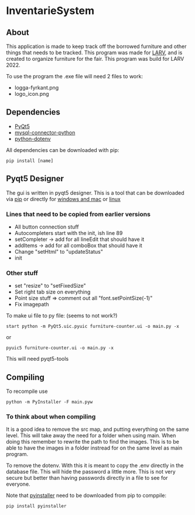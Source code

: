 # InventarieSystem

## About
This application is made to keep track off the borrowed furniture and other things that needs to be tracked. This program was made for [LARV](https://larv.org/), and is created to organize furniture for the fair. This program was build for LARV 2022.

To use the program the .exe file will need 2 files to work:
* logga-fyrkant.png
* logo_icon.png

## Dependencies
* [PyQt5](https://pypi.org/project/PyQt5/)
* [mysql-connector-python](https://pypi.org/project/mysql-connector-python/)
* [python-dotenv](https://pypi.org/project/python-dotenv/)

All dependencies can be downloaded with pip:
```
pip install [name]
```

## Pyqt5 Designer
The gui is written in pyqt5 designer. This is a tool that can be downloaded via [pip](https://pypi.org/project/pyqt5-tools/) or directly for [windows and mac](https://build-system.fman.io/qt-designer-download) or [linux](https://pythonbasics.org/qt-designer-python/)

### Lines that need to be copied from earlier versions 
* All button connection stuff
* Autocompleters start with the init, ish line 89
* setCompleter -> add for all lineEdit that should have it
* addItems -> add for all comboBox that should have it
* Change "setHtml" to "updateStatus"
* init

### Other stuff 
* set "resize" to "setFixedSize"
* Set right tab size on everything
* Point size stuff => comment out all "font.setPointSize(-1)"
* Fix imagepath

To make ui file to py file: (seems to not work?)
```
start python -m PyQt5.uic.pyuic furniture-counter.ui -o main.py -x
```
or 
```
pyuic5 furniture-counter.ui -o main.py -x
```
This will need pyqt5-tools

## Compiling
To recompile use
```
python -m PyInstaller -F main.pyw
```
### To think about when compiling
It is a good idea to remove the src map, and putting everything on the same level. This will take away the need for a folder when using main. When doing this remember to rewrite the path to find the images. This is to be able to have the images in a folder instread for on the same level as main program.

To remove the dotenv. With this it is meant to copy the .env directly in the database file. This will hide the password a little more. This is not very secure but better than having passwords directly in a file to see for everyone.


Note that [pyinstaller](https://pypi.org/project/pyinstaller/) need to be downloaded from pip to comppile:
```
pip install pyinstaller
```
